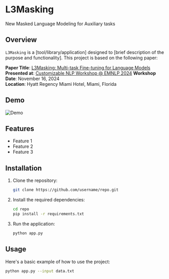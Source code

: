 # L3Masking
New Masked Language Modeling for Auxiliary tasks

## Overview

`L3Masking` is a [tool/library/application] designed to [brief description of the purpose and functionality]. This project is based on the following paper:

**Paper Title**: [L3Masking: Multi-task Fine-tuning for Language Models](https://openreview.net/forum?id=example)  
**Presented at**: [Customizable NLP Workshop @ EMNLP 2024](https://customnlp4u-24.github.io/)
**Workshop Date**: November 16, 2024  
**Location**: Hyatt Regency Miami Hotel, Miami, Florida

## Demo

![Demo](path/to/demo.gif)

## Features

- Feature 1
- Feature 2
- Feature 3

## Installation

1. Clone the repository:

    ```bash
    git clone https://github.com/username/repo.git
    ```

2. Install the required dependencies:

    ```bash
    cd repo
    pip install -r requirements.txt
    ```

3. Run the application:

    ```bash
    python app.py
    ```

## Usage

Here's a basic example of how to use the project:

```bash
python app.py --input data.txt
